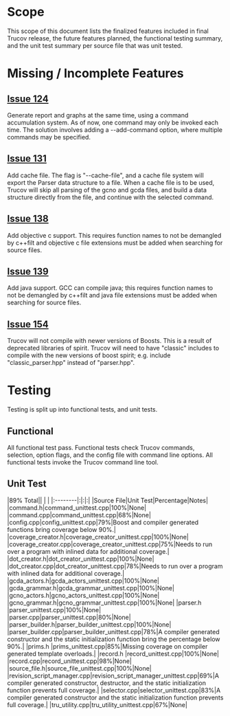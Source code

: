# Scope #
This scope of this document lists the finalized features included in final Trucov release, the future features planned, the functional testing summary, and the unit test summary per source file that was unit tested.

# Missing / Incomplete Features #

## [Issue 124](https://code.google.com/p/trucov/issues/detail?id=124) ##
Generate report and graphs at the same time, using a command accumulation system. As of now, one command may only be invoked each time. The solution involves adding a --add-command option, where multiple commands may be specified.

## [Issue 131](https://code.google.com/p/trucov/issues/detail?id=131) ##
Add cache file. The flag is "--cache-file", and a cache file system will export the Parser data structure to a file. When a cache file is to be used, Trucov will skip all parsing of the gcno and gcda files, and build a data structure directly from the file, and continue with the selected command.

## [Issue 138](https://code.google.com/p/trucov/issues/detail?id=138) ##
Add objective c support. This requires function names to not be demangled by c++filt and objective c file extensions must be added when searching for source files.

## [Issue 139](https://code.google.com/p/trucov/issues/detail?id=139) ##
Add java support. GCC can compile java; this requires function names to not be demangled by c++filt and java file extensions must be added when searching for source files.

## [Issue 154](https://code.google.com/p/trucov/issues/detail?id=154) ##
Trucov will not compile with newer versions of Boosts. This is a result of deprecated libraries of spirit. Trucov will need to have "classic" includes to compile with the new versions of boost spirit; e.g. include "classic\_parser.hpp" instead of "parser.hpp".

# Testing #
Testing is split up into functional tests, and unit tests.

## Functional ##
All functional test pass. Functional tests check Trucov commands, selection, option flags, and the config file with command line options. All functional tests invoke the Trucov command line tool.

## Unit Test ##

|89% Total|| | |
|:--------|:|:|:|
|Source File|Unit Test|Percentage|Notes|
|command.h|command\_unittest.cpp|100%|None|
|command.cpp|command\_unittest.cpp|68%|None|
|config.cpp|config\_unittest.cpp|79%|Boost and compiler generated functions bring coverage below 90%.|
|coverage\_creator.h|coverage\_creator\_unittest.cpp|100%|None|
|coverage\_creator.cpp|coverage\_creator\_unittest.cpp|75%|Needs to run over a program with inlined data for additional coverage.|
|dot\_creator.h|dot\_creator\_unittest.cpp|100%|None|
|dot\_creator.cpp|dot\_creator\_unittest.cpp|78%|Needs to run over a program with inlined data for additional coverage.|
|gcda\_actors.h|gcda\_actors\_unittest.cpp|100%|None|
|gcda\_grammar.h|gcda\_grammar\_unittest.cpp|100%|None|
|gcno\_actors.h|gcno\_actors\_unittest.cpp|100%|None|
|gcno\_grammar.h|gcno\_grammar\_unittest.cpp|100%|None|
|parser.h |parser\_unittest.cpp|100%|None|
|parser.cpp|parser\_unittest.cpp|80%|None|
|parser\_builder.h|parser\_builder\_unittest.cpp|100%|None|
|parser\_builder.cpp|parser\_builder\_unittest.cpp|78%|A compiler generated constructor and the static initialization function bring the percentage below 90%.|
|prims.h  |prims\_unittest.cpp|85%|Missing coverage on compiler generated template overloads.|
|record.h |record\_unittest.cpp|100%|None|
|record.cpp|record\_unittest.cpp|98%|None|
|source\_file.h|source\_file\_unittest.cpp|100%|None|
|revision\_script\_manager.cpp|revision\_script\_manager\_unittest.cpp|69%|A compiler generated constructor, destructor, and the static initialization function prevents full coverage.|
|selector.cpp|selector\_unittest.cpp|83%|A compiler generated constructor and the static initialization function prevents full coverage.|
|tru\_utility.cpp|tru\_utility\_unittest.cpp|67%|None|